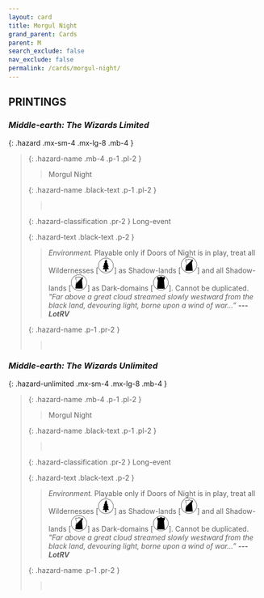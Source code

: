 ```yaml
---
layout: card
title: Morgul Night
grand_parent: Cards
parent: M
search_exclude: false
nav_exclude: false
permalink: /cards/morgul-night/
---
```


## PRINTINGS


### _Middle-earth: The Wizards Limited_

{: .hazard .mx-sm-4 .mx-lg-8 .mb-4 }
> {: .hazard-name .mb-4 .p-1 .pl-2 }
> > <div class="hazard-mp"></div>
> > <div class="card-name">Morgul Night</div>
>
> {: .hazard-name .black-text .p-1 .pl-2 }
> > &nbsp;
>
> {: .hazard-classification .pr-2 }
> Long-event
>
> {: .hazard-text .black-text .p-2 }
> > _Environment._ Playable only if Doors of Night is in play, treat all Wildernesses \[![](/assets/images/wilderness.svg)] as Shadow-lands \[![](/assets/images/shadow-land.svg)] and all Shadow-lands \[![](/assets/images/shadow-land.svg)] as Dark-domains \[![](/assets/images/dark-domain.svg)]. Cannot be duplicated. <br>_"Far above a great cloud streamed slowly westward from the black land, devouring light, borne upon a wind of war...”_ ***---LotRV*** 
>
> {: .hazard-name .p-1 .pr-2 }
> > <div class="card-shield"></div>
> > <div class="card-corruption">&nbsp;</div>

### _Middle-earth: The Wizards Unlimited_

{: .hazard-unlimited .mx-sm-4 .mx-lg-8 .mb-4 }
> {: .hazard-name .mb-4 .p-1 .pl-2 }
> > <div class="hazard-mp"></div>
> > <div class="card-name">Morgul Night</div>
>
> {: .hazard-name .black-text .p-1 .pl-2 }
> > &nbsp;
>
> {: .hazard-classification .pr-2 }
> Long-event
>
> {: .hazard-text .black-text .p-2 }
> > _Environment._ Playable only if Doors of Night is in play, treat all Wildernesses \[![](/assets/images/wilderness.svg)] as Shadow-lands \[![](/assets/images/shadow-land.svg)] and all Shadow-lands \[![](/assets/images/shadow-land.svg)] as Dark-domains \[![](/assets/images/dark-domain.svg)]. Cannot be duplicated. <br>_"Far above a great cloud streamed slowly westward from the black land, devouring light, borne upon a wind of war...”_ ***---LotRV*** 
>
> {: .hazard-name .p-1 .pr-2 }
> > <div class="card-shield"></div>
> > <div class="card-corruption-white">&nbsp;</div>
